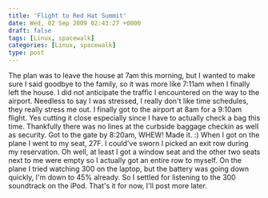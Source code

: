 ```yaml
---
title: 'Flight to Red Hat Summit'
date: Wed, 02 Sep 2009 02:43:27 +0000
draft: false
tags: [Linux, spacewalk]
categories: [Linux, spacewalk]
type: post
---
```


The plan was to leave the house at 7am this morning, but I wanted to make sure I said goodbye to the family, so it was more like 7:11am when I finally left the house. I did not anticipate the traffic I encountered on the way to the airport. Needless to say I was stressed, I really don't like time schedules, they really stress me out. I finally got to the airport at 8am for a 9:10am flight. Yes cutting it close especially since I have to actually check a bag this time. Thankfully there was no lines at the curbside baggage checkin as well as security. Got to the gate by 8:20am, WHEW! Made it. :) When I got on the plane I went to my seat, 27F. I could've sworn I picked an exit row during my reservation. Oh well, at least I got a window seat and the other two seats next to me were empty so I actually got an entire row to myself. On the plane I tried watching 300 on the laptop, but the battery was going down quickly, I'm down to 45% already. So I settled for listening to the 300 soundtrack on the iPod. That's it for now, I'll post more later.